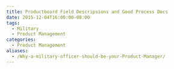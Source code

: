 ```yaml
---
title: Productboard Field Descripsions and Good Process Docs
date: 2015-12-04T16:00:00-08:00
tags:
  - Military
  - Product Management
categories:
  - Product Management
aliases:
  - /Why-a-military-officer-should-be-your-Product-Manager/
---
```

